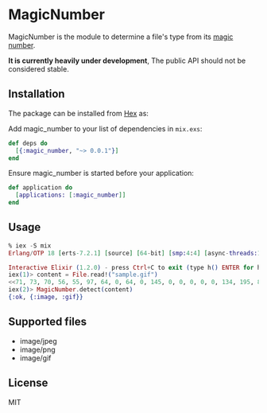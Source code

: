 # MagicNumber

MagicNumber is the module to determine a file's type from its [magic number](https://en.wikipedia.org/wiki/Magic_number_(programming)#Magic_numbers_in_files).

**It is currently heavily under development**, The public API should not be considered stable.

## Installation

The package can be installed from [Hex](https://hex.pm/) as:

Add magic_number to your list of dependencies in `mix.exs`:

```elixir
def deps do
  [{:magic_number, "~> 0.0.1"}]
end
```

Ensure magic_number is started before your application:

```elixir
def application do
  [applications: [:magic_number]]
end
```

## Usage

```elixir
% iex -S mix
Erlang/OTP 18 [erts-7.2.1] [source] [64-bit] [smp:4:4] [async-threads:10] [hipe] [kernel-poll:false] [dtrace]

Interactive Elixir (1.2.0) - press Ctrl+C to exit (type h() ENTER for help)
iex(1)> content = File.read!("sample.gif")
<<71, 73, 70, 56, 55, 97, 64, 0, 64, 0, 145, 0, 0, 0, 0, 0, 134, 195, 81, 255, 255, 255, 0, 0, 0, 33, 249, 4, 9, 0, 0, 3, 0, 33, 255, 11, 73, 67, 67, 82, 71, 66, 71, 49, 48, 49, 50, 255, 0, 0, ...>>
iex(2)> MagicNumber.detect(content)
{:ok, {:image, :gif}}
```

## Supported files

- image/jpeg
- image/png
- image/gif

## License

MIT
